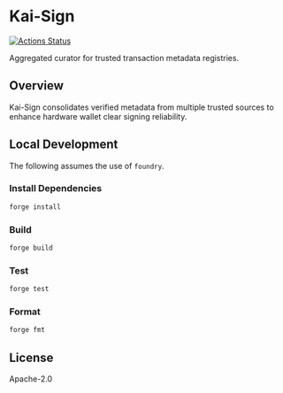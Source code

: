 # Kai-Sign

[![Actions Status](https://github.com/kaisign/v1-core/workflows/CI/badge.svg)](https://github.com/kaisign/v1-core/actions)

Aggregated curator for trusted transaction metadata registries.

## Overview

Kai-Sign consolidates verified metadata from multiple trusted sources to enhance hardware wallet clear signing reliability.

## Local Development

The following assumes the use of `foundry`.

### Install Dependencies

```bash
forge install
```

### Build

```bash
forge build
```

### Test

```bash
forge test
```

### Format

```bash
forge fmt
```

## License

Apache-2.0 